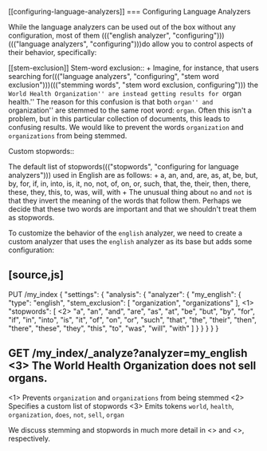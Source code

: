 [[configuring-language-analyzers]]
=== Configuring Language Analyzers

While the language analyzers can be used out of the box without any
configuration, most of them ((("english analyzer", "configuring")))((("language analyzers", "configuring")))do allow you to control aspects of their
behavior, specifically:

[[stem-exclusion]]
Stem-word exclusion::
+
Imagine, for instance, that users searching for((("language analyzers", "configuring", "stem word exclusion")))((("stemming words", "stem word exclusion, configuring"))) the ``World Health
Organization'' are instead getting results for ``organ health.'' The reason
for this confusion is that both ``organ'' and ``organization'' are stemmed to
the same root word: `organ`. Often this isn't a problem, but in this
particular collection of documents, this leads to confusing results. We would
like to prevent the words `organization` and `organizations` from being
stemmed.

Custom stopwords::

The default list of stopwords((("stopwords", "configuring for language analyzers"))) used in English are as follows:
+
    a, an, and, are, as, at, be, but, by, for, if, in, into, is, it,
    no, not, of, on, or, such, that, the, their, then, there, these,
    they, this, to, was, will, with
+
The unusual thing about `no` and `not` is that they invert the meaning of the
words that follow them. Perhaps we decide that these two words are important
and that we shouldn't treat them as stopwords.

To customize the behavior of the `english` analyzer, we need to
create a custom analyzer that uses the `english` analyzer as its base but
adds some configuration:

[source,js]
--------------------------------------------------
PUT /my_index
{
  "settings": {
    "analysis": {
      "analyzer": {
        "my_english": {
          "type": "english",
          "stem_exclusion": [ "organization", "organizations" ], <1>
          "stopwords": [ <2>
            "a", "an", "and", "are", "as", "at", "be", "but", "by", "for",
            "if", "in", "into", "is", "it", "of", "on", "or", "such", "that",
            "the", "their", "then", "there", "these", "they", "this", "to",
            "was", "will", "with"
          ]
        }
      }
    }
  }
}

GET /my_index/_analyze?analyzer=my_english <3>
The World Health Organization does not sell organs.
--------------------------------------------------
<1> Prevents `organization` and `organizations` from being stemmed
<2> Specifies a custom list of stopwords
<3> Emits tokens `world`, `health`, `organization`, `does`, `not`, `sell`, `organ`

We discuss stemming and stopwords in much more detail in <<stemming>> and
<<stopwords>>, respectively.

